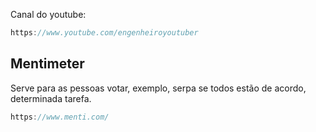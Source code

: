 Canal do youtube:

```js
https://www.youtube.com/engenheiroyoutuber
```

## Mentimeter
Serve para as pessoas votar, exemplo, serpa se todos estão de acordo, determinada tarefa.

```js
https://www.menti.com/
```